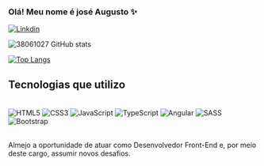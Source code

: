 ### Olá! Meu nome é josé Augusto ✨

[![Linkdin](https://img.shields.io/badge/LinkedIn-0077B5?style=for-the-badge&logo=linkedin&logoColor=white)](https://www.linkedin.com/in/jos%C3%A9-augusto-36a38b22b/)

![38061027 GitHub stats](https://github-readme-stats.vercel.app/api?username=anuraghazra&theme=midnight-purple_icons=true)

[![Top Langs](https://github-readme-stats.vercel.app/api/top-langs/?username=38061027&layout=compact)](https://github.com/anuraghazra/github-readme-stats)


## Tecnologias que utilizo

<div style="display: inline_block"> <br>
    <img align="center" alt="HTML5" src="https://img.shields.io/badge/HTML5-E34F26?style=for-the-badge&logo=html5&logoColor=white"/>
    <img align="center" alt="CSS3" src="https://img.shields.io/badge/CSS3-1572B6?style=for-the-badge&logo=css3&logoColor=white"/>
    <img align="center" alt="JavaScript" src="https://img.shields.io/badge/JavaScript-F7DF1E?style=for-the-badge&logo=javascript&logoColor=black"/>
    <img align="center" alt="TypeScript" src="https://img.shields.io/badge/TypeScript-007ACC?style=for-the-badge&logo=typescript&logoColor=white"/>
    <img align="center" alt="Angular" src="https://img.shields.io/badge/Angular-DD0031?style=for-the-badge&logo=angular&logoColor=white"/>
    <img align="center" alt="SASS" src="https://img.shields.io/badge/Sass-CC6699?style=for-the-badge&logo=sass&logoColor=white"/>
    <img align="center" alt="Bootstrap" src="https://img.shields.io/badge/Bootstrap-563D7C?style=for-the-badge&logo=bootstrap&logoColor=white"/>
    
</div>
<br>


Almejo a oportunidade de atuar como Desenvolvedor Front-End  e, por meio deste cargo, assumir novos desafios.
